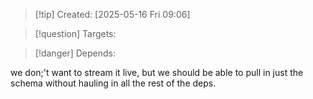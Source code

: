 
>[!tip] Created: [2025-05-16 Fri 09:06]

>[!question] Targets: 

>[!danger] Depends: 

we don;'t want to stream it live, but we should be able to pull in just the schema without hauling in all the rest of the deps.

